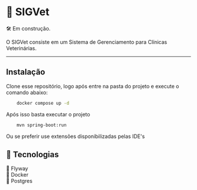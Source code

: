# 🐾 SIGVet

🛠️ Em construção. 

O SIGVet consiste em um Sistema de Gerenciamento para Clínicas Veterinárias.

---

## Instalação

Clone esse repositório, logo após entre na pasta do projeto e execute o comando abaixo:

```bash
    docker compose up -d
```

Após isso basta executar o projeto

```bash
    mvn spring-boot:run
```

Ou se preferir use extensões disponibilizadas pelas IDE's

## 🔧 Tecnologias

🔸 Flyway  
🔸 Docker  
🔸 Postgres  

